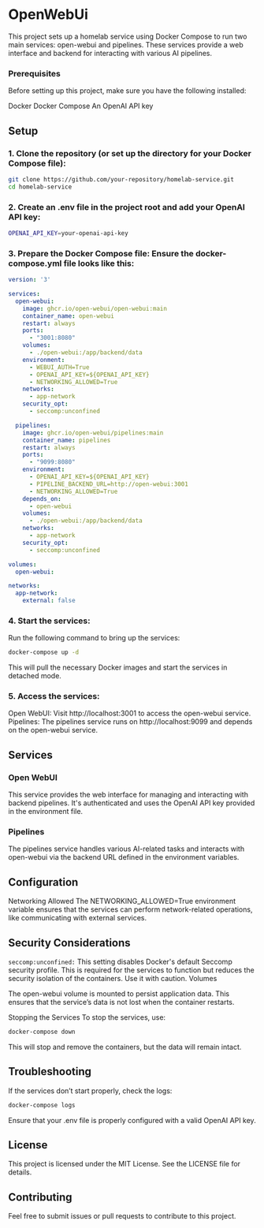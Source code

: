 # OpenWebUi

This project sets up a homelab service using Docker Compose to run two main services: open-webui and pipelines. These services provide a web interface and backend for interacting with various AI pipelines.

### Prerequisites
Before setting up this project, make sure you have the following installed:

Docker
Docker Compose
An OpenAI API key

## Setup

### 1. Clone the repository (or set up the directory for your Docker Compose file):

```bash
git clone https://github.com/your-repository/homelab-service.git
cd homelab-service
```

### 2. Create an .env file in the project root and add your OpenAI API key:

```bash
OPENAI_API_KEY=your-openai-api-key
```

### 3. Prepare the Docker Compose file: Ensure the docker-compose.yml file looks like this:

```yaml
version: '3'

services:
  open-webui:
    image: ghcr.io/open-webui/open-webui:main
    container_name: open-webui
    restart: always
    ports:
      - "3001:8080"
    volumes:
      - ./open-webui:/app/backend/data
    environment:
      - WEBUI_AUTH=True
      - OPENAI_API_KEY=${OPENAI_API_KEY}
      - NETWORKING_ALLOWED=True
    networks:
      - app-network
    security_opt:
      - seccomp:unconfined

  pipelines:
    image: ghcr.io/open-webui/pipelines:main
    container_name: pipelines
    restart: always
    ports:
      - "9099:8080"
    environment:
      - OPENAI_API_KEY=${OPENAI_API_KEY}
      - PIPELINE_BACKEND_URL=http://open-webui:3001
      - NETWORKING_ALLOWED=True
    depends_on:
      - open-webui
    volumes:
      - ./open-webui:/app/backend/data
    networks:
      - app-network
    security_opt:
      - seccomp:unconfined

volumes:
  open-webui:

networks:
  app-network:
    external: false
```

### 4. Start the services:

Run the following command to bring up the services:

```bash
docker-compose up -d
```

This will pull the necessary Docker images and start the services in detached mode.

### 5. Access the services:

Open WebUI: Visit http://localhost:3001 to access the open-webui service.
Pipelines: The pipelines service runs on http://localhost:9099 and depends on the open-webui service.

## Services

### Open WebUI
This service provides the web interface for managing and interacting with backend pipelines. It's authenticated and uses the OpenAI API key provided in the environment file.

### Pipelines
The pipelines service handles various AI-related tasks and interacts with open-webui via the backend URL defined in the environment variables.

## Configuration
Networking Allowed
The NETWORKING_ALLOWED=True environment variable ensures that the services can perform network-related operations, like communicating with external services.

## Security Considerations

`seccomp:unconfined:` This setting disables Docker's default Seccomp security profile. This is required for the services to function but reduces the security isolation of the containers. Use it with caution.
Volumes

The open-webui volume is mounted to persist application data. This ensures that the service’s data is not lost when the container restarts.

Stopping the Services
To stop the services, use:

```bash
docker-compose down
```

This will stop and remove the containers, but the data will remain intact.

## Troubleshooting
If the services don’t start properly, check the logs:

```bash
docker-compose logs
```

Ensure that your .env file is properly configured with a valid OpenAI API key.

## License
This project is licensed under the MIT License. See the LICENSE file for details.

## Contributing
Feel free to submit issues or pull requests to contribute to this project.
